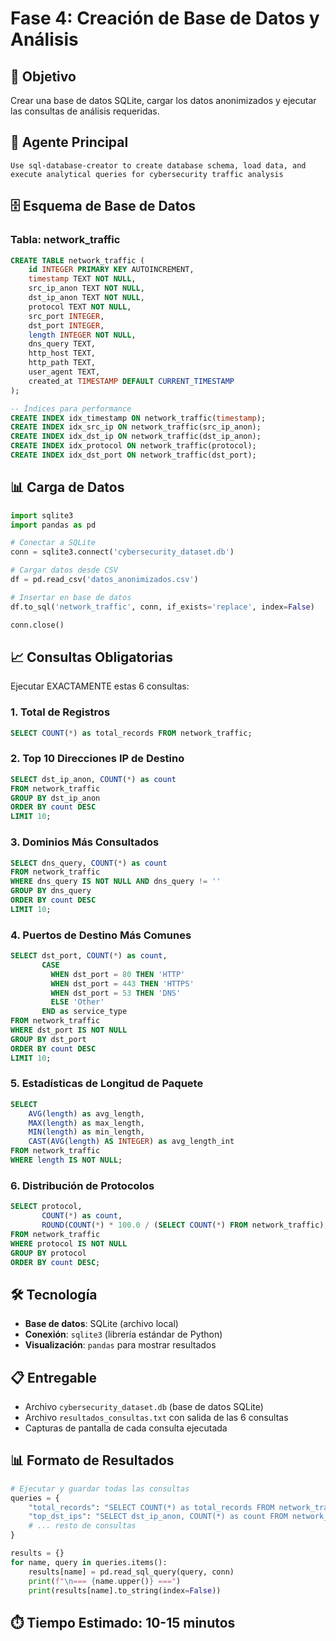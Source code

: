# Fase 4: Creación de Base de Datos y Análisis

## 🎯 **Objetivo**
Crear una base de datos SQLite, cargar los datos anonimizados y ejecutar las consultas de análisis requeridas.

## 🤖 **Agente Principal**
```
Use sql-database-creator to create database schema, load data, and execute analytical queries for cybersecurity traffic analysis
```

## 🗄️ **Esquema de Base de Datos**

### **Tabla: network_traffic**
```sql
CREATE TABLE network_traffic (
    id INTEGER PRIMARY KEY AUTOINCREMENT,
    timestamp TEXT NOT NULL,
    src_ip_anon TEXT NOT NULL,
    dst_ip_anon TEXT NOT NULL, 
    protocol TEXT NOT NULL,
    src_port INTEGER,
    dst_port INTEGER,
    length INTEGER NOT NULL,
    dns_query TEXT,
    http_host TEXT,
    http_path TEXT,
    user_agent TEXT,
    created_at TIMESTAMP DEFAULT CURRENT_TIMESTAMP
);

-- Índices para performance
CREATE INDEX idx_timestamp ON network_traffic(timestamp);
CREATE INDEX idx_src_ip ON network_traffic(src_ip_anon);
CREATE INDEX idx_dst_ip ON network_traffic(dst_ip_anon);
CREATE INDEX idx_protocol ON network_traffic(protocol);
CREATE INDEX idx_dst_port ON network_traffic(dst_port);
```

## 📊 **Carga de Datos**
```python
import sqlite3
import pandas as pd

# Conectar a SQLite
conn = sqlite3.connect('cybersecurity_dataset.db')

# Cargar datos desde CSV
df = pd.read_csv('datos_anonimizados.csv')

# Insertar en base de datos
df.to_sql('network_traffic', conn, if_exists='replace', index=False)

conn.close()
```

## 📈 **Consultas Obligatorias**
Ejecutar EXACTAMENTE estas 6 consultas:

### 1. **Total de Registros**
```sql
SELECT COUNT(*) as total_records FROM network_traffic;
```

### 2. **Top 10 Direcciones IP de Destino**
```sql
SELECT dst_ip_anon, COUNT(*) as count 
FROM network_traffic 
GROUP BY dst_ip_anon 
ORDER BY count DESC 
LIMIT 10;
```

### 3. **Dominios Más Consultados**
```sql
SELECT dns_query, COUNT(*) as count 
FROM network_traffic 
WHERE dns_query IS NOT NULL AND dns_query != ''
GROUP BY dns_query 
ORDER BY count DESC 
LIMIT 10;
```

### 4. **Puertos de Destino Más Comunes**
```sql
SELECT dst_port, COUNT(*) as count,
       CASE 
         WHEN dst_port = 80 THEN 'HTTP'
         WHEN dst_port = 443 THEN 'HTTPS'
         WHEN dst_port = 53 THEN 'DNS'
         ELSE 'Other'
       END as service_type
FROM network_traffic 
WHERE dst_port IS NOT NULL 
GROUP BY dst_port 
ORDER BY count DESC 
LIMIT 10;
```

### 5. **Estadísticas de Longitud de Paquete**
```sql
SELECT 
    AVG(length) as avg_length,
    MAX(length) as max_length,
    MIN(length) as min_length,
    CAST(AVG(length) AS INTEGER) as avg_length_int
FROM network_traffic 
WHERE length IS NOT NULL;
```

### 6. **Distribución de Protocolos**
```sql
SELECT protocol, 
       COUNT(*) as count,
       ROUND(COUNT(*) * 100.0 / (SELECT COUNT(*) FROM network_traffic), 2) as percentage
FROM network_traffic 
WHERE protocol IS NOT NULL
GROUP BY protocol 
ORDER BY count DESC;
```

## 🛠️ **Tecnología**
- **Base de datos**: SQLite (archivo local)
- **Conexión**: `sqlite3` (librería estándar de Python)
- **Visualización**: `pandas` para mostrar resultados

## 📋 **Entregable**
- Archivo `cybersecurity_dataset.db` (base de datos SQLite)
- Archivo `resultados_consultas.txt` con salida de las 6 consultas
- Capturas de pantalla de cada consulta ejecutada

## 📊 **Formato de Resultados**
```python
# Ejecutar y guardar todas las consultas
queries = {
    "total_records": "SELECT COUNT(*) as total_records FROM network_traffic;",
    "top_dst_ips": "SELECT dst_ip_anon, COUNT(*) as count FROM network_traffic GROUP BY dst_ip_anon ORDER BY count DESC LIMIT 10;",
    # ... resto de consultas
}

results = {}
for name, query in queries.items():
    results[name] = pd.read_sql_query(query, conn)
    print(f"\n=== {name.upper()} ===")
    print(results[name].to_string(index=False))
```

## ⏱️ **Tiempo Estimado**: 10-15 minutos